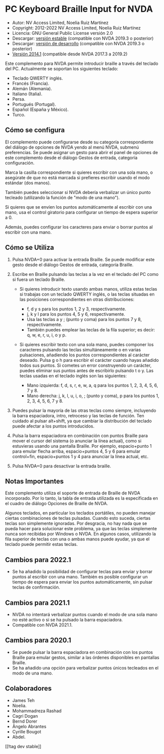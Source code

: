 # PC Keyboard Braille Input for NVDA #

* Autor: NV Access Limited, Noelia Ruiz Martínez
* Copyright: 2012-2022 NV Access Limited, Noelia Ruiz Martínez
* Licencia: GNU General Public License versión 2.0
* Descargar: [versión estable][1] (compatible con NVDA 2019.3 o posterior)
* Descargar: [versión de desarrollo][2] (compatible con NVDA 2019.3 o
  posterior)
* [Versión 2014.1][3] (compatible desde NVDA 2017.3 a 2019.2)

Este complemento para NVDA permite introducir braille a través del teclado
del PC.  Actualmente se soportan los siguientes teclado:

* Teclado QWERTY inglés.
* Francés (Francia).
* Alemán (Alemania).
* Italiano (Italia).
* Persa.
* Portugués (Portugal).
* Español (España y México).
* Turco.

## Cómo se configura

El complemento puede configurarse desde su categoría correspondiente del
diálogo de opciones de NVDA yendo al menú NVDA, submenú preferencias. Se
puede asignar un gesto para abrir el panel de opciones de este complemento
desde el diálogo Gestos de entrada, categoría configuración.

Marca la casilla correspondiente si quieres escribir con una sola mano, o
asegúrate de que no está marcada si prefieres escribir usando el modo
estándar (dos manos).

También puedes seleccionar si NVDA debería verbalizar un único punto
tecleado (utilizando la función de "modo de una mano").

Si quieres que se envíen los puntos automáticamente al escribir con una
mano, usa el control giratorio para configurar un tiempo de espera superior
a 0.

Además, puedes configurar los caracteres para enviar o borrar puntos al
escribir con una mano.

## Cómo se Utiliza

1. Pulsa NVDA+0 para activar la entrada Braille. Se puede modificar este
   gesto desde el diálogo Gestos de entrada, categoría Braille.
2. Escribe en Braille pulsando las teclas a la vez en el teclado del PC como
   si fuera un teclado Braille.

	* Si quieres introducir texto usando ambas manos, utiliza estas teclas si
	  trabajas con un teclado QWERTY inglés, o las teclas situadas en las
	  posiciones correspondientes en otras distribuciones:

		* f, d y s para los puntos 1, 2 y 3, respectivamente.
		* j, k y l para los puntos 4, 5 y 6, respectivamente.
		* Usa las teclas a y ; (punto y coma) para los puntos 7 y 8,
		  respectivamente.
		* También puedes emplear las teclas de la fila superior; es decir: q, w,
		  e, r, u, i, o y p.

	* Si quieres escribir texto con una sola mano, puedes componer los
	  caracteres pulsando las teclas simultáneamente o en varias pulsaciones,
	  añadiendo los puntos correspondientes al carácter deseado. Pulsa g o h
	  para escribir el carácter cuando hayas añadido todos sus puntos. Si
	  cometes un error construyendo un carácter, puedes eliminar sus puntos
	  antes de escribirlo pulsando t o y. Las teclas usadas en el teclado
	  inglés son las siguientes:

		* Mano izquierda: f, d, s, r, e, w, a, q para los puntos 1, 2, 3, 4, 5, 6,
		  7 y 8.
		* Mano derecha: j, k, l, u, i, o, ; (punto y coma), p para los puntos 1,
		  2, 3, 4, 5, 6, 7 y 8.

3. Puedes pulsar la mayoría de las otras teclas como siempre, incluyendo la
   barra espaciadora, intro, retroceso y las teclas de función. Ten cuidado
   al pulsar alt+shift, ya que cambiar la distribución del teclado puede
   afectar a los puntos introducidos.
4. Pulsa la barra espaciadora en combinación con puntos Braille para mover
   el cursor del sistema (o anunciar la línea actual), como si estuvieras
   usando una pantalla Braille. Por ejemplo, espacio+punto 1 para emular
   flecha arriba, espacio+puntos 4, 5 y 6 para emular control+fin,
   espacio+puntos 1 y 4 para anunciar la línea actual, etc.
5. Pulsa NVDA+0 para desactivar la entrada braille.

## Notas Importantes

Este complemento utiliza el soporte de entrada de Braille de NVDA
incorporado.  Por lo tanto, la tabla de entrada utilizada es la especificada
en el cuadro de diálogo Opciones de Braille de NVDA.

Algunos teclados, en particular los teclados portátiles, no pueden manejar
ciertas combinaciones de teclas pulsadas.  Cuando esto suceda, ciertas
teclas son simplemente ignoradas.  Por desgracia, no hay nada que se pueda
hacer para solucionar este problema, ya que las teclas simplemente nunca son
recibidas por Windows o NVDA.  En algunos casos, utilizando la fila superior
de teclas con una o ambas manos puede ayudar, ya que el teclado puede
permitir estas teclas.


## Cambios para 2022.1
* Se ha añadido la posibilidad de configurar teclas para enviar y borrar
  puntos al escribir con una mano. También es posible configurar un tiempo
  de espera para enviar los puntos automáticamente, sin pulsar teclas de
  confirmación.

## Cambios para 2021.1

* NVDA no intentará verbalizar puntos cuando el modo de una sola mano no
  esté activo o si se ha pulsado la barra espaciadora.
* Compatible con NVDA 2021.1.

## Cambios para 2020.1

* Se puede pulsar la barra espaciadora en combinación con los puntos Braille
  para emular gestos, similar a las órdenes disponibles en pantallas
  Braille.
* Se ha añadido una opción para verbalizar puntos únicos tecleados en el
  modo de una mano.

## Colaboradores

* James Teh
* Noelia.
* Mohammadreza Rashad
* Cagri Dogan
* Bernd Dorer
* Ângelo Abrantes
* Cyrille Bougot
* Abdel.

[[!tag dev stable]]

[1]: https://addons.nvda-project.org/files/get.php?file=pckbbrl

[2]: https://addons.nvda-project.org/files/get.php?file=pckbbrl-dev

[3]: https://addons.nvda-project.org/files/get.php?file=pckbbrl-o
